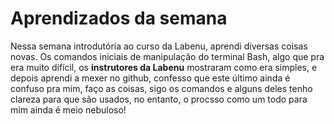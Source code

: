 # Aprendizados da semana
Nessa semana introdutória ao curso da Labenu, aprendi diversas coisas novas. Os comandos iniciais de manipulação do terminal Bash, algo que pra era muito difícil, os **instrutores da Labenu** mostraram como era simples, e depois aprendi a mexer no github, confesso que este último ainda é confuso pra mim, faço as coisas, sigo os comandos e alguns deles tenho clareza para que são usados, no entanto, o procsso como um todo para mim ainda é meio nebuloso!
